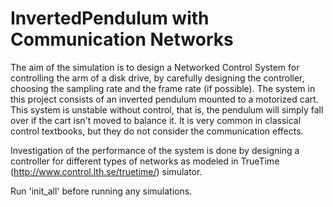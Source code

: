 # InvertedPendulum with Communication Networks


The aim of the simulation is to design a Networked Control System for controlling the arm of a
disk drive, by carefully designing the controller, choosing the sampling rate and the frame rate (if
possible). The system in this project consists of an inverted pendulum mounted to a motorized
cart. This system is unstable without control, that is, the pendulum will simply fall over if the
cart isn't moved to balance it. It is very common in classical control textbooks, but they do not
consider the communication effects.

Investigation of the performance of the system is done by designing a controller for different types of networks as modeled in TrueTime
(http://www.control.lth.se/truetime/) simulator.

Run 'init_all' before running any simulations.
